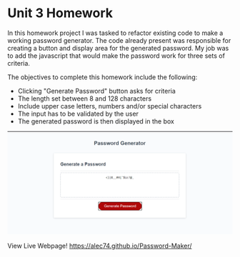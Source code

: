 # Unit 3 Homework

In this homework project I was tasked to refactor existing code to make a working password generator. The code already present was responsible for creating a button and display area for the generated password. My job was to add the javascript that would make the password work for three sets of criteria. 

The objectives to complete this homework include the following:
* Clicking "Generate Password" button asks for criteria
* The length set between 8 and 128 characters
* Include upper case letters, numbers and/or special characters
* The input has to be validated by the user
* The generated password is then displayed in the box

![Image of webpage](docs/images/passwordGen.png)

View Live Webpage!
https://alec74.github.io/Password-Maker/